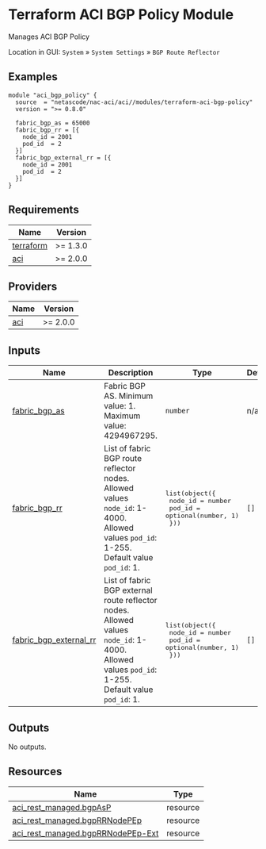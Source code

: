 <!-- BEGIN_TF_DOCS -->
# Terraform ACI BGP Policy Module

Manages ACI BGP Policy

Location in GUI:
`System` » `System Settings` » `BGP Route Reflector`

## Examples

```hcl
module "aci_bgp_policy" {
  source  = "netascode/nac-aci/aci//modules/terraform-aci-bgp-policy"
  version = ">= 0.8.0"

  fabric_bgp_as = 65000
  fabric_bgp_rr = [{
    node_id = 2001
    pod_id  = 2
  }]
  fabric_bgp_external_rr = [{
    node_id = 2001
    pod_id  = 2
  }]
}
```

## Requirements

| Name | Version |
|------|---------|
| <a name="requirement_terraform"></a> [terraform](#requirement\_terraform) | >= 1.3.0 |
| <a name="requirement_aci"></a> [aci](#requirement\_aci) | >= 2.0.0 |

## Providers

| Name | Version |
|------|---------|
| <a name="provider_aci"></a> [aci](#provider\_aci) | >= 2.0.0 |

## Inputs

| Name | Description | Type | Default | Required |
|------|-------------|------|---------|:--------:|
| <a name="input_fabric_bgp_as"></a> [fabric\_bgp\_as](#input\_fabric\_bgp\_as) | Fabric BGP AS. Minimum value: 1. Maximum value: 4294967295. | `number` | n/a | yes |
| <a name="input_fabric_bgp_rr"></a> [fabric\_bgp\_rr](#input\_fabric\_bgp\_rr) | List of fabric BGP route reflector nodes. Allowed values `node_id`: 1-4000. Allowed values `pod_id`: 1-255. Default value `pod_id`: 1. | <pre>list(object({<br>    node_id = number<br>    pod_id  = optional(number, 1)<br>  }))</pre> | `[]` | no |
| <a name="input_fabric_bgp_external_rr"></a> [fabric\_bgp\_external\_rr](#input\_fabric\_bgp\_external\_rr) | List of fabric BGP external route reflector nodes. Allowed values `node_id`: 1-4000. Allowed values `pod_id`: 1-255. Default value `pod_id`: 1. | <pre>list(object({<br>    node_id = number<br>    pod_id  = optional(number, 1)<br>  }))</pre> | `[]` | no |

## Outputs

No outputs.

## Resources

| Name | Type |
|------|------|
| [aci_rest_managed.bgpAsP](https://registry.terraform.io/providers/CiscoDevNet/aci/latest/docs/resources/rest_managed) | resource |
| [aci_rest_managed.bgpRRNodePEp](https://registry.terraform.io/providers/CiscoDevNet/aci/latest/docs/resources/rest_managed) | resource |
| [aci_rest_managed.bgpRRNodePEp-Ext](https://registry.terraform.io/providers/CiscoDevNet/aci/latest/docs/resources/rest_managed) | resource |
<!-- END_TF_DOCS -->